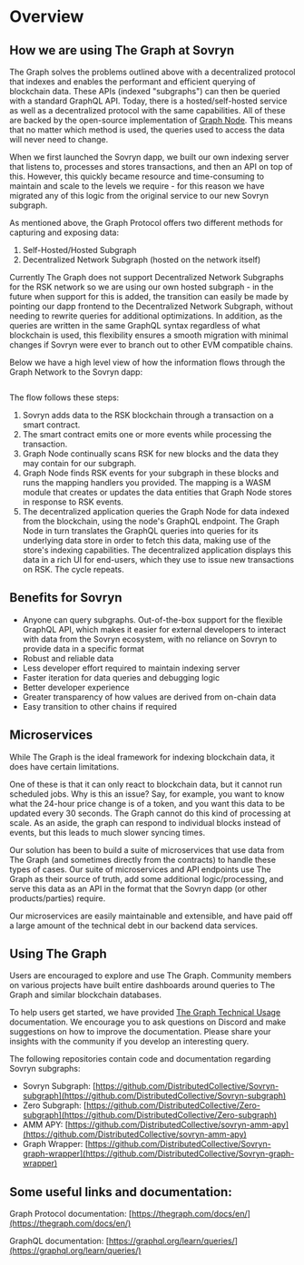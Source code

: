 # Overview

## How we are using The Graph at Sovryn <a href="#how-we-are-using-the-graph-at-sovryn" id="how-we-are-using-the-graph-at-sovryn"></a>

The Graph solves the problems outlined above with a decentralized protocol that indexes and enables the performant and efficient querying of blockchain data. These APIs (indexed "subgraphs") can then be queried with a standard GraphQL API. Today, there is a hosted/self-hosted service as well as a decentralized protocol with the same capabilities. All of these are backed by the open-source implementation of [Graph Node](https://github.com/graphprotocol/graph-node). This means that no matter which method is used, the queries used to access the data will never need to change.

When we first launched the Sovryn dapp, we built our own indexing server that listens to, processes and stores transactions, and then an API on top of this. However, this quickly became resource and time-consuming to maintain and scale to the levels we require - for this reason we have migrated any of this logic from the original service to our new Sovryn subgraph.

As mentioned above, the Graph Protocol offers two different methods for capturing and exposing data:

1. Self-Hosted/Hosted Subgraph
2. Decentralized Network Subgraph (hosted on the network itself)

Currently The Graph does not support Decentralized Network Subgraphs for the RSK network so we are using our own hosted subgraph - in the future when support for this is added, the transition can easily be made by pointing our dapp frontend to the Decentralized Network Subgraph, without needing to rewrite queries for additional optimizations. In addition, as the queries are written in the same GraphQL syntax regardless of what blockchain is used, this flexibility ensures a smooth migration with minimal changes if Sovryn were ever to branch out to other EVM compatible chains.

Below we have a high level view of how the information flows through the Graph Network to the Sovryn dapp:

<figure><img src="https://thegraph.com/docs/img/graph-dataflow.png" alt=""><figcaption></figcaption></figure>

The flow follows these steps:

1. Sovryn adds data to the RSK blockchain through a transaction on a smart contract.
2. The smart contract emits one or more events while processing the transaction.
3. Graph Node continually scans RSK for new blocks and the data they may contain for our subgraph.
4. Graph Node finds RSK events for your subgraph in these blocks and runs the mapping handlers you provided. The mapping is a WASM module that creates or updates the data entities that Graph Node stores in response to RSK events.
5. The decentralized application queries the Graph Node for data indexed from the blockchain, using the node's GraphQL endpoint. The Graph Node in turn translates the GraphQL queries into queries for its underlying data store in order to fetch this data, making use of the store's indexing capabilities. The decentralized application displays this data in a rich UI for end-users, which they use to issue new transactions on RSK. The cycle repeats.

## Benefits for Sovryn <a href="#benefits-for-sovryn" id="benefits-for-sovryn"></a>

* Anyone can query subgraphs. Out-of-the-box support for the flexible GraphQL API, which makes it easier for external developers to interact with data from the Sovryn ecosystem, with no reliance on Sovryn to provide data in a specific format
* Robust and reliable data
* Less developer effort required to maintain indexing server
* Faster iteration for data queries and debugging logic
* Better developer experience
* Greater transparency of how values are derived from on-chain data
* Easy transition to other chains if required

## Microservices <a href="#microservices" id="microservices"></a>

While The Graph is the ideal framework for indexing blockchain data, it does have certain limitations.

﻿One of these is that it can only react to blockchain data, but it cannot run scheduled jobs. Why is this an issue? Say, for example, you want to know what the 24-hour price change is of a token, and you want this data to be updated every 30 seconds. The Graph cannot do this kind of processing at scale. As an aside, the graph can respond to individual blocks instead of events, but this leads to much slower syncing times.

﻿Our solution has been to build a suite of microservices that use data from The Graph (and sometimes directly from the contracts) to handle these types of cases. Our suite of microservices and API endpoints use The Graph as their source of truth, add some additional logic/processing, and serve this data as an API in the format that the Sovryn dapp (or other products/parties) require.

﻿Our microservices are easily maintainable and extensible, and have paid off a large amount of the technical debt in our backend data services.

## Using The Graph <a href="#using-the-graph" id="using-the-graph"></a>

Users are encouraged to explore and use The Graph. Community members on various projects have built entire dashboards around queries to The Graph and similar blockchain databases.

To help users get started, we have provided [The Graph Technical Usage](https://docs.google.com/document/d/1VbOV7Muok-3AGr4de4xiYH77jZ\_q7bgcrl3xLeKi6qQ) documentation. We encourage you to ask questions on Discord and make suggestions on how to improve the documentation. Please share your insights with the community if you develop an interesting query.

The following repositories contain code and documentation regarding Sovryn subgraphs:

* Sovryn Subgraph: [https://github.com/DistributedCollective/Sovryn-subgraph](https://github.com/DistributedCollective/Sovryn-subgraph)
* Zero Subgraph: [https://github.com/DistributedCollective/Zero-subgraph](https://github.com/DistributedCollective/Zero-subgraph)
* AMM APY: [https://github.com/DistributedCollective/sovryn-amm-apy](https://github.com/DistributedCollective/sovryn-amm-apy)
* Graph Wrapper: [https://github.com/DistributedCollective/Sovryn-graph-wrapper](https://github.com/DistributedCollective/Sovryn-graph-wrapper)

## Some useful links and documentation:

Graph Protocol documentation: [https://thegraph.com/docs/en/](https://thegraph.com/docs/en/)

GraphQL documentation: [https://graphql.org/learn/queries/](https://graphql.org/learn/queries/)
